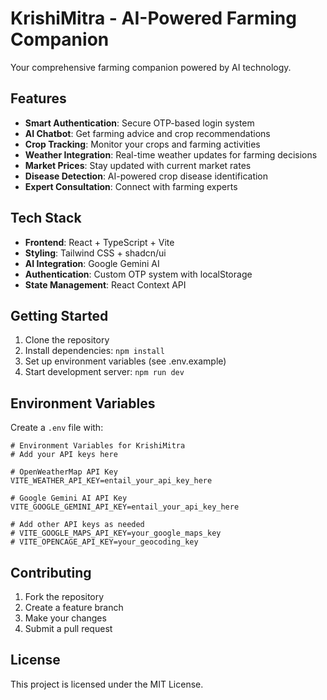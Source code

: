 # KrishiMitra - AI-Powered Farming Companion

Your comprehensive farming companion powered by AI technology.

## Features

- **Smart Authentication**: Secure OTP-based login system
- **AI Chatbot**: Get farming advice and crop recommendations
- **Crop Tracking**: Monitor your crops and farming activities
- **Weather Integration**: Real-time weather updates for farming decisions
- **Market Prices**: Stay updated with current market rates
- **Disease Detection**: AI-powered crop disease identification
- **Expert Consultation**: Connect with farming experts

## Tech Stack

- **Frontend**: React + TypeScript + Vite
- **Styling**: Tailwind CSS + shadcn/ui
- **AI Integration**: Google Gemini AI
- **Authentication**: Custom OTP system with localStorage
- **State Management**: React Context API

## Getting Started

1. Clone the repository
2. Install dependencies: `npm install`
3. Set up environment variables (see .env.example)
4. Start development server: `npm run dev`

## Environment Variables

Create a `.env` file with:
```
# Environment Variables for KrishiMitra
# Add your API keys here

# OpenWeatherMap API Key
VITE_WEATHER_API_KEY=entail_your_api_key_here

# Google Gemini AI API Key
VITE_GOOGLE_GEMINI_API_KEY=entail_your_api_key_here

# Add other API keys as needed
# VITE_GOOGLE_MAPS_API_KEY=your_google_maps_key
# VITE_OPENCAGE_API_KEY=your_geocoding_key
```

## Contributing

1. Fork the repository
2. Create a feature branch
3. Make your changes
4. Submit a pull request

## License

This project is licensed under the MIT License.
